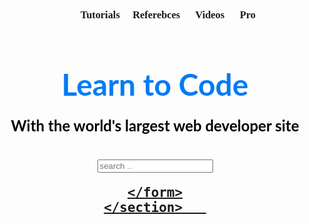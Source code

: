 <html>
<head>
  <title></title>
  <style>
    .bg {
      background-image:"https://www.google.com/url?sa=i&url=https%3A%2F%2Fwww.elle.vn%2Fthe-gioi-van-hoa%2F26-hinh-anh-dep-den-nghet-tho-du-khong-chinh-sua-photoshop&psig=AOvVaw3W4BPXeCKjS-UAimcK8fRr&ust=1651308365409000&source=images&cd=vfe&ved=0CAkQjRxqFwoTCMjX-ZXxuPcCFQAAAAAdAAAAABAp";
      background-size: cover;
    }
  </style>
  </head>
<body class="bg">
<br />
  <h3 align="center">    &nbsp;&nbsp;&nbsp;&nbsp;&nbsp;&nbsp;&nbsp;&nbsp;&nbsp;&nbsp;&nbsp;&nbsp;&nbsp;&nbsp;&nbsp;
  <font face="cinzel">
    <a style="text-decoration: none href="#">Tutorials</a> &nbsp;&nbsp;&nbsp;
    <a style="text-decoration: none href="#">Referebces</a> &nbsp;&nbsp;&nbsp;&nbsp;
    <a style="text-decoration: none href="#">Videos</a> &nbsp;&nbsp;&nbsp;&nbsp;
    <a style="text-decoration: none href="#">Pro</a> &nbsp;&nbsp;&nbsp;&nbsp; 
  </font>
      
  </h3>
  <br />
  <h1 align="center">
    <font face="lato" color="#017bf5" size="7">
  Learn to Code
    </font>      
  </h1> 
  <h3 align="center"> 
    <font face="lato" color="#000" size="5">
With the world's largest web developer site
        <section>
    <h3 style="margin-bottom: 30px;"></h3>
    <form class="example" action=""
          style="margin:auto;max-width:300px;"> 
        <input type="name" placeholder="search .." name="search">
      <a href="#" class="searcg-btm">
  
    </form>
    </section>   
   </font> 
  </h3>
  <br />
  <h3 algign="center">
  <a href="#">  
</a>&nbsp;&nbsp;&nbsp;&nbsp;&nbsp;&nbsp;&nbsp;&nbsp; &nbsp;&nbsp;&nbsp;&nbsp; &nbsp;&nbsp;&nbsp;&nbsp; &nbsp;&nbsp;&nbsp;&nbsp; &nbsp;&nbsp;&nbsp;&nbsp; &nbsp;&nbsp;&nbsp;&nbsp; &nbsp;&nbsp;&nbsp;&nbsp; &nbsp;&nbsp;&nbsp;&nbsp; &nbsp;&nbsp;&nbsp;&nbsp; &nbsp;&nbsp;&nbsp;&nbsp; &nbsp;&nbsp;&nbsp;&nbsp; &nbsp;&nbsp;&nbsp;&nbsp; &nbsp;&nbsp;&nbsp;&nbsp; &nbsp;&nbsp;&nbsp;&nbsp; &nbsp;&nbsp;&nbsp;&nbsp; &nbsp;&nbsp;&nbsp;&nbsp; &nbsp;&nbsp;&nbsp;&nbsp; &nbsp;&nbsp;&nbsp;&nbsp; &nbsp;&nbsp;&nbsp;&nbsp; &nbsp;&nbsp;&nbsp;&nbsp; &nbsp;&nbsp;&nbsp;&nbsp; &nbsp;&nbsp;&nbsp;&nbsp; &nbsp;&nbsp;&nbsp;&nbsp; &nbsp;&nbsp;&nbsp;&nbsp; &nbsp;&nbsp;&nbsp;&nbsp; &nbsp;&nbsp;&nbsp;&nbsp; &nbsp;&nbsp;&nbsp;&nbsp; &nbsp;&nbsp;&nbsp;&nbsp; &nbsp;&nbsp;&nbsp;&nbsp; &nbsp;&nbsp;&nbsp;&nbsp; &nbsp;&nbsp;&nbsp;&nbsp; &nbsp;&nbsp;&nbsp;&nbsp; &nbsp;&nbsp;&nbsp;&nbsp;   
   </a>   
    </h3>
</body>

